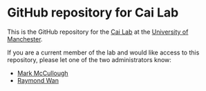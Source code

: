 # GitHub repository for Cai Lab

This is the GitHub repository for the [Cai Lab](https://cailab.org/) at the [University of Manchester](https://www.manchester.ac.uk/).

If you are a current member of the lab and would like access to this repository, please let one of the two administrators know:

* [Mark McCullough](https://github.com/genotechture)
* [Raymond Wan](https://github.com/rwanwork)
